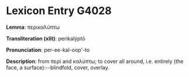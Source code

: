 # Lexicon Entry G4028

**Lemma**: περικαλύπτω

**Transliteration (xlit)**: perikalýptō

**Pronunciation**: per-ee-kal-oop'-to

**Description**:
from περί and καλύπτω; to cover all around, i.e. entirely (the face, a surface):--blindfold, cover, overlay.
